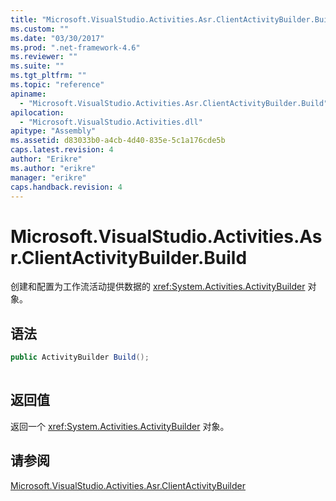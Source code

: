 ```yaml
---
title: "Microsoft.VisualStudio.Activities.Asr.ClientActivityBuilder.Build | Microsoft Docs"
ms.custom: ""
ms.date: "03/30/2017"
ms.prod: ".net-framework-4.6"
ms.reviewer: ""
ms.suite: ""
ms.tgt_pltfrm: ""
ms.topic: "reference"
apiname: 
  - "Microsoft.VisualStudio.Activities.Asr.ClientActivityBuilder.Build"
apilocation: 
  - "Microsoft.VisualStudio.Activities.dll"
apitype: "Assembly"
ms.assetid: d83033b0-a4cb-4d40-835e-5c1a176cde5b
caps.latest.revision: 4
author: "Erikre"
ms.author: "erikre"
manager: "erikre"
caps.handback.revision: 4
---
```

# Microsoft.VisualStudio.Activities.Asr.ClientActivityBuilder.Build
创建和配置为工作流活动提供数据的 <xref:System.Activities.ActivityBuilder> 对象。  
  
## 语法  
  
```csharp  
public ActivityBuilder Build();  
  
```  
  
## 返回值  
 返回一个 <xref:System.Activities.ActivityBuilder> 对象。  
  
## 请参阅  
 [Microsoft.VisualStudio.Activities.Asr.ClientActivityBuilder](../../../../../docs/framework/configure-apps/file-schema/windows-workflow-foundation/microsoft-visualstudio-activities-asr-clientactivitybuilder.md)